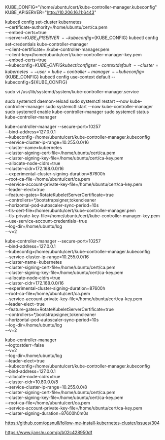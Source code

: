 KUBE_CONFIG="/home/ubuntu/cert/kube-controller-manager.kubeconfig"
KUBE_APISERVER="http://10.206.16.11:6443"

kubectl config set-cluster kubernetes \
  --certificate-authority=/home/ubuntu/cert/ca.pem \
  --embed-certs=true \
  --server=${KUBE_APISERVER} \
  --kubeconfig=${KUBE_CONFIG}
kubectl config set-credentials kube-controller-manager \
  --client-certificate=./kube-controller-manager.pem \
  --client-key=/home/ubuntu/cert/kube-controller-manager-key.pem \
  --embed-certs=true \
  --kubeconfig=${KUBE_CONFIG}
kubectl config set-context default \
  --cluster=kubernetes \
  --user=kube-controller-manager \
  --kubeconfig=${KUBE_CONFIG}
kubectl config use-context default --kubeconfig=${KUBE_CONFIG}

sudo vi /usr/lib/systemd/system/kube-controller-manager.service


sudo systemctl daemon-reload
sudo systemctl restart --now kube-controller-manager
sudo systemctl start --now kube-controller-manager
sudo systemctl enable kube-controller-manager
sudo systemctl status kube-controller-manager


kube-controller-manager --secure-port=10257 \
--bind-address=127.0.0.1 \
--kubeconfig=/home/ubuntu/cert/kube-controller-manager.kubeconfig \
--service-cluster-ip-range=10.255.0.0/16 \
--cluster-name=kubernetes \
--cluster-signing-cert-file=/home/ubuntu/cert/ca.pem \
--cluster-signing-key-file=/home/ubuntu/cert/ca-key.pem \
--allocate-node-cidrs=true \
--cluster-cidr=172.168.0.0/16 \
--experimental-cluster-signing-duration=87600h \
--root-ca-file=/home/ubuntu/cert/ca.pem \
--service-account-private-key-file=/home/ubuntu/cert/ca-key.pem \
--leader-elect=true \
--feature-gates=RotateKubeletServerCertificate=true \
--controllers=*,bootstrapsigner,tokencleaner \
--horizontal-pod-autoscaler-sync-period=10s \
--tls-cert-file=/home/ubuntu/cert/kube-controller-manager.pem \
--tls-private-key-file=/home/ubuntu/cert/kube-controller-manager-key.pem \
--use-service-account-credentials=true \
--log-dir=/home/ubuntu/log \
--v=2

kube-controller-manager --secure-port=10257 \
--bind-address=127.0.0.1 \
--kubeconfig=/home/ubuntu/cert/kube-controller-manager.kubeconfig \
--service-cluster-ip-range=10.255.0.0/16 \
--cluster-name=kubernetes \
--cluster-signing-cert-file=/home/ubuntu/cert/ca.pem \
--cluster-signing-key-file=/home/ubuntu/cert/ca-key.pem \
--allocate-node-cidrs=true \
--cluster-cidr=172.168.0.0/16 \
--experimental-cluster-signing-duration=87600h \
--root-ca-file=/home/ubuntu/cert/ca.pem \
--service-account-private-key-file=/home/ubuntu/cert/ca-key.pem \
--leader-elect=true \
--feature-gates=RotateKubeletServerCertificate=true \
--controllers=*,bootstrapsigner,tokencleaner \
--horizontal-pod-autoscaler-sync-period=10s \
--log-dir=/home/ubuntu/log \
--v=2

kube-controller-manager  \
--logtostderr=false \
--v=2 \
--log-dir=/home/ubuntu/log \
--leader-elect=true \
--kubeconfig=/home/ubuntu/cert/kube-controller-manager.kubeconfig \
--bind-address=127.0.0.1 \
--allocate-node-cidrs=true \
--cluster-cidr=10.80.0.0/8 \
--service-cluster-ip-range=10.255.0.0/8 \
--cluster-signing-cert-file=/home/ubuntu/cert/ca.pem \
--cluster-signing-key-file=/home/ubuntu/cert/ca-key.pem \
--root-ca-file=/home/ubuntu/cert/ca.pem \
--service-account-private-key-file=/home/ubuntu/cert/ca-key.pem \
--cluster-signing-duration=87600h0m0s

https://github.com/opsnull/follow-me-install-kubernetes-cluster/issues/304

https://www.jianshu.com/p/b02c428950df